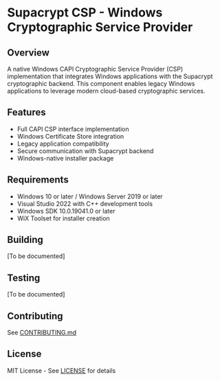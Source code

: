 # Supacrypt CSP - Windows Cryptographic Service Provider

## Overview

A native Windows CAPI Cryptographic Service Provider (CSP) implementation that integrates Windows applications with the Supacrypt cryptographic backend. This component enables legacy Windows applications to leverage modern cloud-based cryptographic services.

## Features

- Full CAPI CSP interface implementation
- Windows Certificate Store integration
- Legacy application compatibility
- Secure communication with Supacrypt backend
- Windows-native installer package

## Requirements

- Windows 10 or later / Windows Server 2019 or later
- Visual Studio 2022 with C++ development tools
- Windows SDK 10.0.19041.0 or later
- WiX Toolset for installer creation

## Building

[To be documented]

## Testing

[To be documented]

## Contributing

See [CONTRIBUTING.md](../supacrypt-common/docs/CONTRIBUTING.md)

## License

MIT License - See [LICENSE](LICENSE) for details